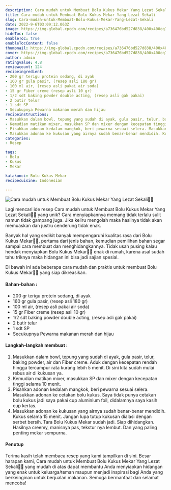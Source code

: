 ```yaml
---
description: Cara mudah untuk Membuat Bolu Kukus Mekar Yang Lezat Sekali"
title: Cara mudah untuk Membuat Bolu Kukus Mekar Yang Lezat Sekali
slug: Cara-mudah-untuk-Membuat-Bolu-Kukus-Mekar-Yang-Lezat-Sekali
date: 2022-9-6T03:09:12.063Z
image: https://img-global.cpcdn.com/recipes/a736476bd527d838/400x400cq70/photo.jpg
hideToc: false
enableToc: true
enableTocContent: false
thumbnail: https://img-global.cpcdn.com/recipes/a736476bd527d838/400x400cq70/photo.jpg
cover: https://img-global.cpcdn.com/recipes/a736476bd527d838/400x400cq70/photo.jpg
author: admin
ratingvalue: 4.8
reviewcount: 124
recipeingredient:
- 200 gr terigu protein sedang, di ayak
- 160 gr gula pasir, (resep asli 180 gr)
- 100 ml air, (resep asli pakai air soda)
- 15 gr Fiber creme (resep asli 10 gr)
- 1/2 sdt baking powder double acting, (resep asli gak pakai)
- 2 butir telur
- 1 sdt SP
- Secukupnya Pewarna makanan merah dan hijau
recipeinstructions:
- Masukkan dalam bowl, tepung yang sudah di ayak, gula pasir, telur, baking powder, air dan Fiber creme. Aduk dengan kecepatan rendah hingga tercampur rata kurang lebih 5 menit. Di sini kita sudah mulai rebus air di kukusan ya.
- Kemudian matikan mixer, masukkan SP dan mixer dengan kecepatan tinggi selama 10 menit.
- Pisahkan adonan kedalam mangkok, beri pewarna sesuai selera. Masukkan adonan ke cetakan bolu kukus. Saya tidak punya cetakan bolu kukus jadi saya pakai cup aluminium foil, didalamnya saya kasih cup kertas.
- Masukkan adonan ke kukusan yang airnya sudah benar-benar mendidih. Kukus selama 15 menit. Jangan lupa tutup kukusan dialasi dengan serbet bersih. Tara Bolu Kukus Mekar sudah jadi. Siap dihidangkan. Hasilnya creemy, manisnya pas, tekstur nya lembut. Dan yang paling penting mekar sempurna.
categories:
- Resep

tags:
- Bolu
- Kukus
- Mekar

katakunci: Bolu Kukus Mekar
recipecuisine: Indonesian

---
```


![Cara mudah untuk Membuat Bolu Kukus Mekar Yang Lezat Sekali👩‍🍳](https://img-global.cpcdn.com/recipes/a736476bd527d838/400x400cq70/photo.jpg)

Lagi mencari ide resep Cara mudah untuk Membuat Bolu Kukus Mekar Yang Lezat Sekali👩‍🍳 yang unik? Cara menyiapkannya memang tidak terlalu sulit namun tidak gampang juga. Jika keliru mengolah maka hasilnya tidak akan memuaskan dan justru cenderung tidak enak.

Banyak hal yang sedikit banyak mempengaruhi kualitas rasa dari Bolu Kukus Mekar👩‍🍳, pertama dari jenis bahan, kemudian pemilihan bahan segar sampai cara membuat dan menghidangkannya. Tidak usah pusing kalau hendak menyiapkan Bolu Kukus Mekar👩‍🍳 enak di rumah, karena asal sudah tahu triknya maka hidangan ini bisa jadi sajian spesial.

Di bawah ini ada beberapa cara mudah dan praktis untuk membuat Bolu Kukus Mekar👩‍🍳 yang siap dikreasikan.

<!--inarticleads1-->

#### Bahan-bahan :

- 200 gr terigu protein sedang, di ayak
- 160 gr gula pasir, (resep asli 180 gr)
- 100 ml air, (resep asli pakai air soda)
- 15 gr Fiber creme (resep asli 10 gr)
- 1/2 sdt baking powder double acting, (resep asli gak pakai)
- 2 butir telur
- 1 sdt SP
- Secukupnya Pewarna makanan merah dan hijau

<!--inarticleads2-->

#### Langkah-langkah membuat :

1. Masukkan dalam bowl, tepung yang sudah di ayak, gula pasir, telur, baking powder, air dan Fiber creme. Aduk dengan kecepatan rendah hingga tercampur rata kurang lebih 5 menit. Di sini kita sudah mulai rebus air di kukusan ya.
1. Kemudian matikan mixer, masukkan SP dan mixer dengan kecepatan tinggi selama 10 menit.
1. Pisahkan adonan kedalam mangkok, beri pewarna sesuai selera. Masukkan adonan ke cetakan bolu kukus. Saya tidak punya cetakan bolu kukus jadi saya pakai cup aluminium foil, didalamnya saya kasih cup kertas.
1. Masukkan adonan ke kukusan yang airnya sudah benar-benar mendidih. Kukus selama 15 menit. Jangan lupa tutup kukusan dialasi dengan serbet bersih. Tara Bolu Kukus Mekar sudah jadi. Siap dihidangkan. Hasilnya creemy, manisnya pas, tekstur nya lembut. Dan yang paling penting mekar sempurna.

#### Penutup

Terima kasih telah membaca resep yang kami tampilkan di sini. Besar harapan kami, Cara mudah untuk Membuat Bolu Kukus Mekar Yang Lezat Sekali👩‍🍳 yang mudah di atas dapat membantu Anda menyiapkan hidangan yang enak untuk keluarga/teman maupun menjadi inspirasi bagi Anda yang berkeinginan untuk berjualan makanan. Semoga bermanfaat dan selamat mencoba!